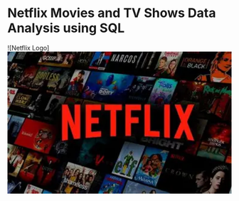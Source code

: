 # Netflix Movies and TV Shows Data Analysis using SQL

![Netflix Logo]<img src="https://github.com/TANISHACHAUHAN18173/NETFLIX_SQL_PROJECT/blob/main/NETFLIX_LOGO.webp" alt="Netflix Dashboard" width="800">


